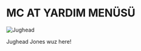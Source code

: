 # MC AT YARDIM MENÜSÜ

![Jughead](https://media.discordapp.net/attachments/638354892674695179/642006546481676288/image0.jpg)

Jughead Jones wuz here!
